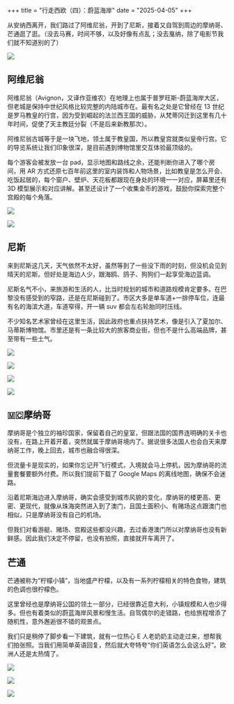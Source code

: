 +++
title = "行走西欧（四）：蔚蓝海岸"
date = "2025-04-05"
+++

从安纳西离开，我们路过了阿维尼翁，开到了尼斯，接着又自驾到周边的摩纳哥、芒通逛了逛。（没去马赛，时间不够，以及好像有点乱；没去戛纳，除了电影节我们就不知道别的了）

![](/images/western-europe-4/map.jpg)

## 阿维尼翁

阿维尼翁（Avignon，又译作亚维农）在地理上也属于普罗旺斯-蔚蓝海岸大区，但老城是保持中世纪风格比较完整的内陆城市在。最有名之处是它曾经在 13 世纪是罗马教皇的行宫，因为受到崛起的法兰西王国的威胁，从梵蒂冈迁到这里有几十年时间，促使了天主教廷分裂（不是后来新教那次）。

阿维尼翁古城等于是一块飞地，领土属于教皇国，所以教皇宫就类似皇帝行宫。它的导览系统让我们印象很深，是目前遇到博物馆里交互体验最顶级的。

每个游客会被发放一台 pad，显示地图和路线之余，还能判断你进入了哪个房间，用 AR 方式还原七百年前这里的室内装饰和人物场景，比如教皇是怎么开会、吃饭起居的，每个窗户、壁炉、天花板都跟现在身处的环境一一对应，屏幕里还有 3D 模型展示和对应讲解。甚至还设计了一个收集金币的游戏，鼓励你探索完整个宫殿的每个角落。

![](/images/western-europe-4/palace.jpg)

![](/images/western-europe-4/pad.jpg)

## 尼斯

来到尼斯这几天，天气依然不太好，虽然等到了一些没下雨的时刻，但没机会见到晴天的尼斯。但好处是海边人少，跟海鸥、鸽子、狗狗们一起享受海边蓝调。

尼斯名气不小，来旅游和生活的人，比当时规划的城市和道路规模肯定要多。在巴黎没有感受到的窄路，还是在尼斯碰到了。市区大多是单车道+一排停车位，连最有名的海滨大道，车道窄得，开一辆 suv 都会左右轮胎同时压线。

不少知名艺术家曾经在这里生活，因此政府也重点扶持艺术，像是引入了夏加尔、马蒂斯博物馆。市里还是有一条比较大的旅客商业街，但也不是什么高端品牌，甚至带有一些土气。

![](/images/western-europe-4/nice-beach.jpg)

![](/images/western-europe-4/nice-seagull.jpg)

![](/images/western-europe-4/nice-dog.jpg)

![](/images/western-europe-4/chagall-museum.jpg)

## 🇲🇨摩纳哥

摩纳哥是个独立的袖珍国家，保留着自己的皇室，但跟法国的国界连明确的关卡也没有，在路上开着开着，突然就属于摩纳哥境内了。据说很多法国人也会白天来摩纳哥工作，晚上回去，城市也融合得很深。

但流量卡是现实的，如果你忘记开飞行模式，入境就会马上停机，因为摩纳哥的流量套餐要额外付费。所以我们提前下载了 Google Maps 的离线地图，确保不会迷路。

沿着尼斯海边进入摩纳哥，确实会感受到城市风貌的变化，摩纳哥的楼更高、更密、更现代，就像从珠海突然进入到了澳门，且国土面积小、有赌场这点跟澳门也相似，只是摩纳哥没有自己的机场。

但我们对看游艇、赌场、宫殿这些都没兴趣，去过香港澳门所以对摩纳哥也没有新鲜感。因此我们决定不停留，也没有拍照，直接就开车离开了。

## 芒通

芒通被称为“柠檬小镇”，当地盛产柠檬，以及有一系列柠檬相关的特色食物，建筑的色调也很柠檬色。

这里曾经也是摩纳哥公国的领土一部分，已经很靠近意大利，小镇规模和人也少得多。但也有着类似的蔚蓝海岸风景和慢生活。自驾偶尔的走错路，也给旅程增添了随机性，意外邂逅很不错的观景点。

我们只是稍停了脚步看一下建筑，就有一位热心 E 人老奶奶主动走过来，想帮我们拍张照。当我们用简单英语回复，然后就大夸特夸“你们英语怎么会这么好”。欧洲人还是太热情了。

![](/images/western-europe-4/menton-town-1.jpg)

![](/images/western-europe-4/menton-town-2.jpg)

![](/images/western-europe-4/menton-view.jpg)